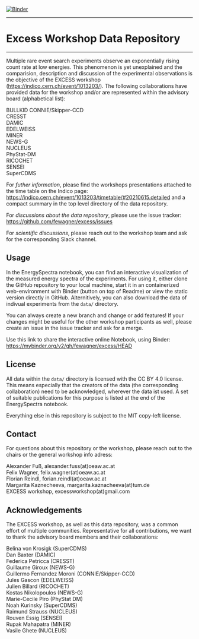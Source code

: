 [![Binder](https://mybinder.org/badge_logo.svg)](https://mybinder.org/v2/gh/fewagner/excess/HEAD)

****
# Excess Workshop Data Repository
****

Multiple rare event search experiments observe an exponentially rising count rate at low energies. This phenomenon is yet unexplained and the comparision, description and discussion of the experimental observations is the objective of the EXCESS workshop (https://indico.cern.ch/event/1013203/). The following collaborations have provided data for the workshop and/or are represented within the advisory board (alphabetical list):

BULLKID
CONNIE/Skipper-CCD  
CRESST  
DAMIC  
EDELWEISS  
MINER  
NEWS-G  
NUCLEUS  
PhyStat-DM  
RICOCHET  
SENSEI  
SuperCDMS  

For *futher information*, please find the workshops presentations attached to the time table on the Indico page: https://indico.cern.ch/event/1013203/timetable/#20210615.detailed and a compact summary in the top level directory of the data repository.

For *discussions about the data repository*, please use the issue tracker: https://github.com/fewagner/excess/issues

For *scientific discussions*, please reach out to the workshop team and ask for the corresponding Slack channel.

## Usage

In the EnergySpectra notebook, you can find an interactive visualization of the measured energy spectra of the experiments. For using it, either clone the GitHub repository to your local machine, start it in an containerized web-environment with Binder (button on top of Readme) or view the static version directly in GitHub. Alternitively, you can also download the data of indivual experiments from the `data/` directory.

You can always create a new branch and change or add features! If your changes might be useful for the other workshop participants as well, please create an issue in the issue tracker and ask for a merge.

Use this link to share the interactive online Notebook, using Binder:
https://mybinder.org/v2/gh/fewagner/excess/HEAD

## License

All data within the `data/` directory is licensed with the CC BY 4.0 license. This means especially that the creators of the data (the corresponding collaboration) need to be acknowledged, wherever the data ist used. A set of suitable publications for this purpose is listed at the end of the EnergySpectra notebook.

Everything else in this repository is subject to the MIT copy-left license.

## Contact

For questions about this repository or the workshop, please reach out to the chairs or the general workshop info adress:

Alexander Fuß, alexander.fuss(at)oeaw.ac.at  
Felix Wagner, felix.wagner(at)oeaw.ac.at  
Florian Reindl, forian.reindl(at)oeaw.ac.at  
Margarita Kaznecheeva, margarita.kaznacheeva(at)tum.de  
EXCESS workshop, excessworkshop(at)gmail.com

## Acknowledgements

The EXCESS workshop, as well as this data repository, was a common effort of multiple communities. Representative for all contributions, we want to thank the advisory board members and their collaborations:

Belina von Krosigk (SuperCDMS)  
Dan Baxter (DAMIC)  
Federica Petricca (CRESST)  
Guillaume Giroux (NEWS-G)  
Guillermo Fernandez Moroni (CONNIE/Skipper-CCD)  
Jules Gascon (EDELWEISS)  
Julien Billard (RICOCHET)  
Kostas Nikolopoulos (NEWS-G)  
Marie-Cecile Piro (PhyStat DM)  
Noah Kurinsky (SuperCDMS)  
Raimund Strauss (NUCLEUS)  
Rouven Essig (SENSEI)  
Rupak Mahapatra (MINER)  
Vasile Ghete (NUCLEUS)  

